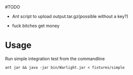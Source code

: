 #TODO

- Ant script to upload output.tar.gz(possible without a key?)

- fuck bitches get money

# Usage

Run simple integration test from the commandline

    ant jar && java -jar bin/Warlight.jar < fixtures/simple
